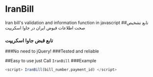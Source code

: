 # IranBill
Iran bill's validation and information function in javascript
##تابع تشخیص صحت اطلاعات قبوض ایران در جاوا اسکریپت
### تابع قبض جاوا اسکریپت
###No need to jQuery!
###Tested and reliable

##Easy to use
just Call `IranBill`
###Example
```javascript
<script> IranBill(bill_number,payment_id) </script>
```
